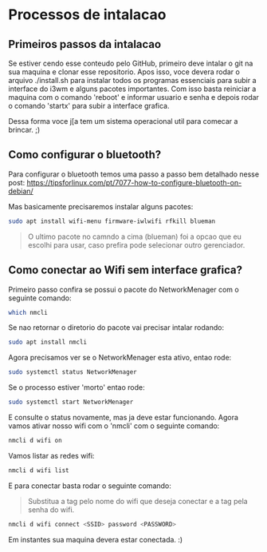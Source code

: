 # Processos de intalacao

## Primeiros passos da intalacao

Se estiver cendo esse conteudo pelo GitHub, primeiro deve intalar o git na sua maquina e clonar esse repositorio.
Apos isso, voce devera rodar o arquivo ./install.sh para instalar todos os programas essenciais para subir a interface do i3wm e alguns pacotes importantes.
Com isso basta reiniciar a maquina com o comando 'reboot' e informar usuario e senha e depois rodar o comando 'startx' para subir a interface grafica.

Dessa forma voce j[a tem um sistema operacional util para comecar a brincar. ;)


## Como configurar o bluetooth?

Para configurar o bluetooth temos uma passo a passo bem detalhado nesse post:
https://tipsforlinux.com/pt/7077-how-to-configure-bluetooth-on-debian/

Mas basicamente precisaremos instalar alguns pacotes:

```sh
sudo apt install wifi-menu firmware-iwlwifi rfkill blueman
```
> O ultimo pacote no camndo a cima (blueman) foi a opcao que eu escolhi para usar, caso prefira pode selecionar outro gerenciador.


## Como conectar ao Wifi sem interface grafica?

Primeiro passo confira se possui o pacote do NetworkMenager com o seguinte comando:

```sh
which nmcli
```

Se nao retornar o diretorio do pacote vai precisar intalar rodando:

```sh
sudo apt install nmcli
```

Agora precisamos ver se o NetworkMenager esta ativo, entao rode:

```sh
sudo systemctl status NetworkMenager
```

Se o processo estiver 'morto' entao rode:

```sh
sudo systemctl start NetworkMenager
```

E consulte o status novamente, mas ja deve estar funcionando.
Agora vamos ativar nosso wifi com o  'nmcli' com o seguinte comando:

```sh
nmcli d wifi on
```

Vamos listar as redes wifi:

```sh
nmcli d wifi list
```

E para conectar basta rodar o seguinte comando:
> Substitua a tag <SSID> pelo nome do wifi que deseja conectar e a tag <PASSWORD> pela senha do wifi.

```sh
nmcli d wifi connect <SSID> password <PASSWORD>
```

Em instantes sua maquina devera estar conectada. :)



